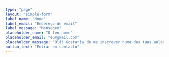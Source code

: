 ```yaml
---
type: "page"
layout: "simple-form"
label_name: "Nome"
label_email: "Endereço de email"
label_message: "Mensagem"
placeholder_name: "O teu nome"
placeholder_email: "eu@gmail.com"
placeholder_message: "Olá! Gostaria de me inscrever numa das tuas aulas."
button_text: "Entrar em contacto"
---
```

